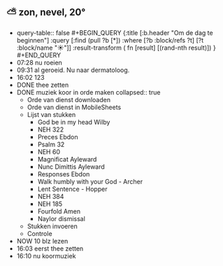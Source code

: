 ## ⛅ zon, nevel, 20°
- query-table:: false
  #+BEGIN_QUERY 
  {:title [:b.header "Om de dag te beginnen"]
   :query [:find (pull ?b [*])
     :where 
       [?b :block/refs ?t]
       [?t :block/name "☀️"]]
   :result-transform ( fn [result] [(rand-nth result)])
  }
  #+END_QUERY
- 07:28 nu roeien
- 09:31 al geroeid. Nu naar dermatoloog.
- 16:02 123
- DONE thee zetten
- DONE muziek koor in orde maken
  collapsed:: true
	- Orde van dienst downloaden
	- Orde van dienst in MobileSheets
	- Lijst van stukken
		- God be in my head Wilby
		- NEH 322
		- Preces Ebdon
		- Psalm 32
		- NEH 60
		- Magnificat Ayleward
		- Nunc Dimittis Ayleward
		- Responses Ebdon
		- Walk humbly with your God - Archer
		- Lent Sentence - Hopper
		- NEH 384
		- NEH 185
		- Fourfold Amen
		- Naylor dismissal
	- Stukken invoeren
	- Controle
- NOW 10 blz lezen
- 16:03 eerst thee zetten
- 16:10 nu koormuziek